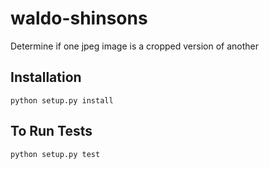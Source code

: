 # waldo-shinsons
Determine if one jpeg image is a cropped version of another

## Installation

`python setup.py install`

## To Run Tests

`python setup.py test`
